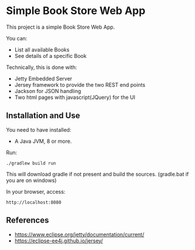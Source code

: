 # Simple Book Store Web App

This project is a simple Book Store Web App.

You can:
* List all available Books
* See details of a specific Book

Technically, this is done with:
* Jetty Embedded Server
* Jersey framework to provide the two REST end points
* Jackson for JSON handling
* Two html pages with javascript(JQuery) for the UI

## Installation and Use
You need to have installed:
- A Java JVM, 8 or more.

Run:
```
./gradlew build run
```
This will download gradle if not present and build the sources.
(gradle.bat if you are on windows)

In your browser, access:
```
http://localhost:8080
```

## References
- https://www.eclipse.org/jetty/documentation/current/
- https://eclipse-ee4j.github.io/jersey/
